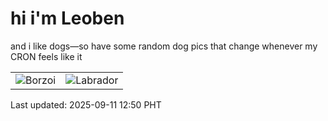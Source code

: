 # hi i'm Leoben

and i like dogs—so have some random dog pics that change whenever my CRON feels like it

|  |  |
|--------|----------|
| ![Borzoi](https://random-dog-vercel.vercel.app/api/random-borzoi?v=1757566247) | ![Labrador](https://random-dog-vercel.vercel.app/api/random-labrador?v=1757566247) |

Last updated: 2025-09-11 12:50 PHT
